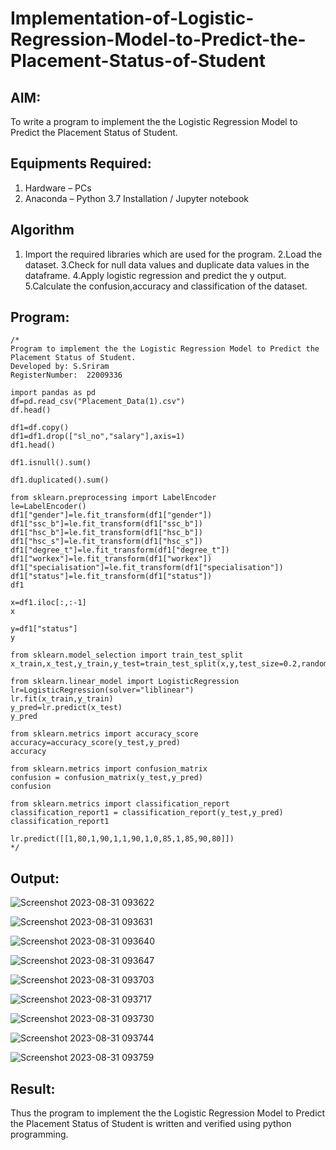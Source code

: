 # Implementation-of-Logistic-Regression-Model-to-Predict-the-Placement-Status-of-Student

## AIM:
To write a program to implement the the Logistic Regression Model to Predict the Placement Status of Student.

## Equipments Required:
1. Hardware – PCs
2. Anaconda – Python 3.7 Installation / Jupyter notebook

## Algorithm
1. Import the required libraries which are used for the program.
2.Load the dataset.
3.Check for null data values and duplicate data values in the dataframe.
4.Apply logistic regression and predict the y output.
5.Calculate the confusion,accuracy and classification of the dataset.

## Program:
```
/*
Program to implement the the Logistic Regression Model to Predict the Placement Status of Student.
Developed by: S.Sriram
RegisterNumber:  22009336

import pandas as pd
df=pd.read_csv("Placement_Data(1).csv")
df.head()

df1=df.copy()
df1=df1.drop(["sl_no","salary"],axis=1)
df1.head()

df1.isnull().sum()

df1.duplicated().sum()

from sklearn.preprocessing import LabelEncoder
le=LabelEncoder()
df1["gender"]=le.fit_transform(df1["gender"])
df1["ssc_b"]=le.fit_transform(df1["ssc_b"])
df1["hsc_b"]=le.fit_transform(df1["hsc_b"])
df1["hsc_s"]=le.fit_transform(df1["hsc_s"])
df1["degree_t"]=le.fit_transform(df1["degree_t"])
df1["workex"]=le.fit_transform(df1["workex"])
df1["specialisation"]=le.fit_transform(df1["specialisation"])
df1["status"]=le.fit_transform(df1["status"])
df1

x=df1.iloc[:,:-1]
x

y=df1["status"]
y

from sklearn.model_selection import train_test_split
x_train,x_test,y_train,y_test=train_test_split(x,y,test_size=0.2,random_state=0)

from sklearn.linear_model import LogisticRegression
lr=LogisticRegression(solver="liblinear")
lr.fit(x_train,y_train)
y_pred=lr.predict(x_test)
y_pred

from sklearn.metrics import accuracy_score
accuracy=accuracy_score(y_test,y_pred)
accuracy

from sklearn.metrics import confusion_matrix
confusion = confusion_matrix(y_test,y_pred)
confusion

from sklearn.metrics import classification_report
classification_report1 = classification_report(y_test,y_pred)
classification_report1

lr.predict([[1,80,1,90,1,1,90,1,0,85,1,85,90,80]])
*/
```

## Output:
![Screenshot 2023-08-31 093622](https://github.com/SriramS22/Implementation-of-Logistic-Regression-Model-to-Predict-the-Placement-Status-of-Student/assets/119094390/d1325a4f-229a-4f5c-8fb0-9c79b53f034a)

![Screenshot 2023-08-31 093631](https://github.com/SriramS22/Implementation-of-Logistic-Regression-Model-to-Predict-the-Placement-Status-of-Student/assets/119094390/56a84def-da55-4a2f-b7bd-deb06c04927a)

![Screenshot 2023-08-31 093640](https://github.com/SriramS22/Implementation-of-Logistic-Regression-Model-to-Predict-the-Placement-Status-of-Student/assets/119094390/0f1c0106-2104-4862-a8d3-78aded12c8db)

![Screenshot 2023-08-31 093647](https://github.com/SriramS22/Implementation-of-Logistic-Regression-Model-to-Predict-the-Placement-Status-of-Student/assets/119094390/662a7d99-35c0-47dc-b72d-72ddcdae7738)

![Screenshot 2023-08-31 093703](https://github.com/SriramS22/Implementation-of-Logistic-Regression-Model-to-Predict-the-Placement-Status-of-Student/assets/119094390/1fde45da-d948-4907-bf61-8d224f23e56c)

![Screenshot 2023-08-31 093717](https://github.com/SriramS22/Implementation-of-Logistic-Regression-Model-to-Predict-the-Placement-Status-of-Student/assets/119094390/d27b22b1-d75a-4ed2-b557-3c019256c6cb)

![Screenshot 2023-08-31 093730](https://github.com/SriramS22/Implementation-of-Logistic-Regression-Model-to-Predict-the-Placement-Status-of-Student/assets/119094390/1e4c610b-7fcc-4d1f-bdd5-12cde4de5f2e)

![Screenshot 2023-08-31 093744](https://github.com/SriramS22/Implementation-of-Logistic-Regression-Model-to-Predict-the-Placement-Status-of-Student/assets/119094390/e56ba30c-078d-4e29-a30f-931e9ad9c873)

![Screenshot 2023-08-31 093759](https://github.com/SriramS22/Implementation-of-Logistic-Regression-Model-to-Predict-the-Placement-Status-of-Student/assets/119094390/85ec330d-3496-4939-b43e-01ac772e32a8)

## Result:
Thus the program to implement the the Logistic Regression Model to Predict the Placement Status of Student is written and verified using python programming.
